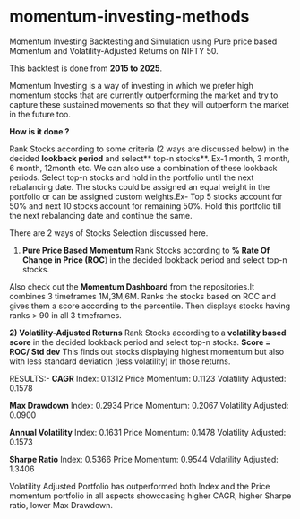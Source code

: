 # momentum-investing-methods
Momentum Investing Backtesting and Simulation using Pure price based Momentum and Volatility-Adjusted Returns on NIFTY 50.

This backtest is done from **2015 to 2025**.

Momentum Investing is a way of investing in which we prefer high momentum stocks that are currently outperforming the market and try to capture these sustained movements so that they will outperform the market in the future too.

**How is it done ?**

Rank Stocks according to some criteria (2 ways are discussed below) in the decided **lookback period** and select** top-n stocks**. Ex-1 month, 3 month, 6 month, 12month etc. We can also use a combination of these lookback periods. Select top-n stocks and hold in the portfolio until the next rebalancing date. The stocks could be assigned an equal weight in the portfolio or can be assigned custom weights.Ex- Top 5 stocks account for 50% and next 10 stocks account for remaining 50%. Hold this portfolio till the next rebalancing date and continue the same.

There are 2 ways of Stocks Selection discussed here.
1) **Pure Price Based Momentum**
Rank Stocks according to **% Rate Of Change in Price (ROC**) in the decided lookback period and select top-n stocks.

Also check out the **Momentum Dashboard** from the repositories.It combines 3 timeframes 1M,3M,6M.
Ranks the stocks based on ROC and gives them a score according to the percentile.
Then displays stocks having ranks > 90 in all 3 timeframes.

**2) Volatility-Adjusted Returns**
Rank Stocks according to a **volatility based score** in the decided lookback period and select top-n stocks.
**Score = ROC/ Std dev**
This finds out stocks displaying highest momentum but also with less standard deviation (less volatility) in those returns.

RESULTS:-
**CAGR**
Index: 0.1312
Price Momentum: 0.1123
Volatility Adjusted: 0.1578

**Max Drawdown**
Index: 0.2934
Price Momentum: 0.2067
Volatility Adjusted: 0.0900

**Annual Volatility**
Index: 0.1631
Price Momentum: 0.1478
Volatility Adjusted: 0.1573

**Sharpe Ratio**
Index: 0.5366
Price Momentum: 0.9544
Volatility Adjusted: 1.3406

Volatility Adjusted Portfolio has outperformed both Index and the Price momentum portfolio in all aspects showccasing higher CAGR, higher Sharpe ratio, lower Max Drawdown.



